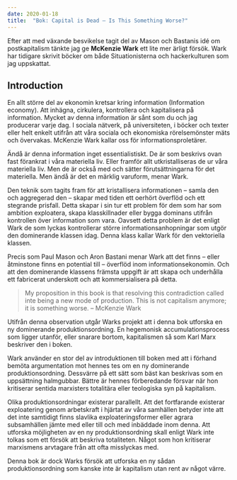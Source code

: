 ```yaml
---
date: 2020-01-18
title:  "Bok: Capital is Dead – Is This Something Worse?"
---
```

Efter att med växande besvikelse tagit del av Mason och Bastanis idé om postkapitalism tänkte jag ge **McKenzie Wark** ett lite mer ärligt försök. Wark har tidigare skrivit böcker om både Situationisterna och hackerkulturen som jag uppskattat.

## Introduction

En allt större del av ekonomin kretsar kring information (Information economy). Att inhägna, cirkulera, kontrollera och kapitalisera på information. Mycket av denna information är sånt som du och jag producerar varje dag. I sociala nätverk, på universiteten, i böcker och texter eller helt enkelt utifrån att våra sociala och ekonomiska rörelsemönster mäts och övervakas. McKenzie Wark kallar oss för informationsproletärer.

Ändå är denna information inget essentialistiskt. De är som beskrivs ovan fast förankrat i våra materiella liv. Eller framför allt utkristalliseras de ur våra materiella liv. Men de är också med och sätter förutsättningarna för det materiella. Men ändå är det en märklig varuform, menar Wark.

Den teknik som tagits fram för att kristallisera informationen – samla den och aggregerad den – skapar med tiden ett oerhört överflöd och ett stegrande prisfall. Detta skapar i sin tur ett problem för dem som har som ambition exploatera, skapa klasskillnader eller bygga dominans utifrån kontrollen över information som vara. Oavsett detta problem är det enligt Wark de som lyckas kontrollerar större informationsanhopningar som utgör den dominerande klassen idag. Denna klass kallar Wark för den vektoriella klassen.

Precis som Paul Mason och Aron Bastani menar Wark att det finns – eller åtminstone finns en potential till – överflöd inom informationsekonomin. Och att den dominerande klassens främsta uppgift är att skapa och underhålla ett fabricerat underskott och att kommersialisera på detta.

> My proposition in this book is that resolving this contradiction called inte being a new mode of production. This is not capitalism anymore; it is something worse. – McKenzie Wark

Utifrån denna observation utgår Warks projekt att i denna bok utforska en ny dominerande produktionsordning. En hegemonisk accumulationsprocess som ligger utanför, eller snarare bortom, kapitalismen så som Karl Marx beskriver den i boken.

Wark använder en stor del av introduktionen till boken med att i förhand bemöta argumentation mot hennes tes om en ny dominerande produktionsordning. Dessvärre på ett sätt som bäst kan beskrivas som en uppsättning halmgubbar. Bättre är hennes förberedande försvar när hon kritiserar sentida marxisters totalitära eller teologiska syn på kapitalism.

Olika produktionsordningar existerar parallellt. Att det fortfarande existerar exploatering genom arbetskraft i hjärtat av våra samhällen betyder inte att det inte samtidigt finns slavlika exploateringsformer eller agrara subsamhällen jämte med eller till och med inbäddade inom denna. Att utforska möjligheten av en ny produktionsordning skall enligt Wark inte tolkas som ett försök att beskriva totaliteten. Något som hon kritiserar marxismens arvtagare från att ofta misslyckas med.

Denna bok är dock Warks försök att utforska en ny sådan produktionsordning som kanske inte är kapitalism utan rent av något värre.